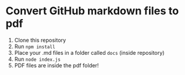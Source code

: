 # Convert GitHub markdown files to pdf

1. Clone this repository
2. Run `npm install`
3. Place your .md files in a folder called `docs` (inside repository)
4. Run `node index.js`
5. PDF files are inside the pdf folder!

